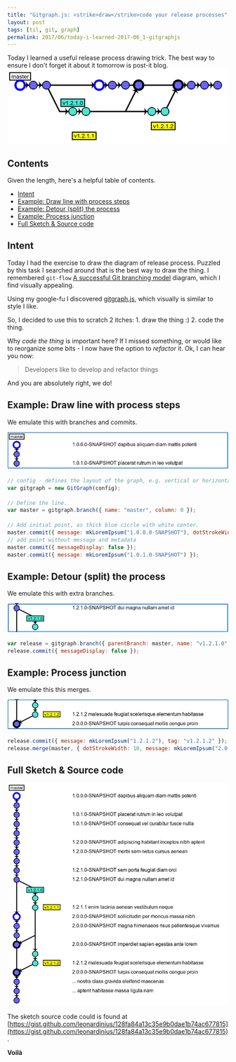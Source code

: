 ```yaml
---
title: "Gitgraph.js: <strike>draw</strike>code your release processes"
layout: post
tags: [til, git, graph]
permalink: 2017/06/today-i-learned-2017-06_1-gitgraphjs
---
```


Today I learned a useful release process drawing trick. The best way to ensure I don't forget it about it tomorrow is post-it blog. 
![gitgraph.js render example](/img/posts/2017-06-gitgraphjs.png) 

## Contents 

Given the length, here's a helpful table of contents.

 - [Intent](#intent)
 - [Example: Draw line with process steps](#example-draw-line-with-process-steps)
 - [Example: Detour (split) the process](#example-detour-split-the-process)
 - [Example: Process junction](#example-process-junction)
 - [Full Sketch & Source code](#full-sketch--source-code)
 
## Intent

Today I had the exercise to draw the diagram of release process. Puzzled by this task I searched around that is the best way to draw the thing.
I remembered `git-flow` [A successful Git branching model](http://nvie.com/posts/a-successful-git-branching-model/) diagram, which I find visually appealing.

Using my google-fu I discovered [gitgraph.js](http://gitgraphjs.com/), which visually is similar to style I like. 

So, I decided to use this to scratch 2 itches: 1. draw the thing :) 2. code the thing.

Why _code the thing_ is important here? If I missed something, or would like to reorganize some bits - I now have the option to _refactor_ it. Ok, I can hear you now:   

> Developers like to develop and refactor things

And you are absolutely right, we do! 

## Example: Draw line with process steps

We emulate this with branches and commits.

![Line with process steps](/img/posts/2017-06-example-sketch-1.png)

```javascript
// config - defines the layout of the graph, e.g. vertical or horizontal, colors, fonts etc..
var gitgraph = new GitGraph(config);

// Define the line.
var master = gitgraph.branch({ name: "master", column: 0 });

// Add initial point, as thick blue cicrle with white center.
master.commit({ message: mkLoremIpsum("1.0.0.0-SNAPSHOT"), dotStrokeWidth: 10, dotStrokeColor: "blue", color: "white" });
// add point without message and metadata 
master.commit({ messageDisplay: false });
master.commit({ message: mkLoremIpsum("1.0.1.0-SNAPSHOT") });
```

## Example: Detour (split) the process

We emulate this with extra branches.

![Process detour](/img/posts/2017-06-example-sketch-2.png)

```javascript
var release = gitgraph.branch({ parentBranch: master, name: "v1.2.1.0", column: 1 });
release.commit({ messageDisplay: false });
```

## Example: Process junction

We emulate this this merges.

![Process junxtion](/img/posts/2017-06-example-sketch-3.png)

```javascript
release.commit({ message: mkLoremIpsum("1.2.1.2"), tag: "v1.2.1.2" });
release.merge(master, { dotStrokeWidth: 10, message: mkLoremIpsum("2.0.0.0-SNAPSHOT") });
```

## Full Sketch & Source code

![Example Sketch](/img/posts/2017-06-example-sketch.png)

The sketch source code could is found at [https://gist.github.com/leonardinius/128fa84a13c35e9b0dae1b74ac677815](https://gist.github.com/leonardinius/128fa84a13c35e9b0dae1b74ac677815).

**Voilà**